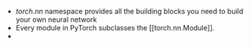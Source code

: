 - *torch.nn* namespace provides all the building blocks you need to build your own neural network
- Every module in PyTorch subclasses the [[torch.nn.Module]].
- 